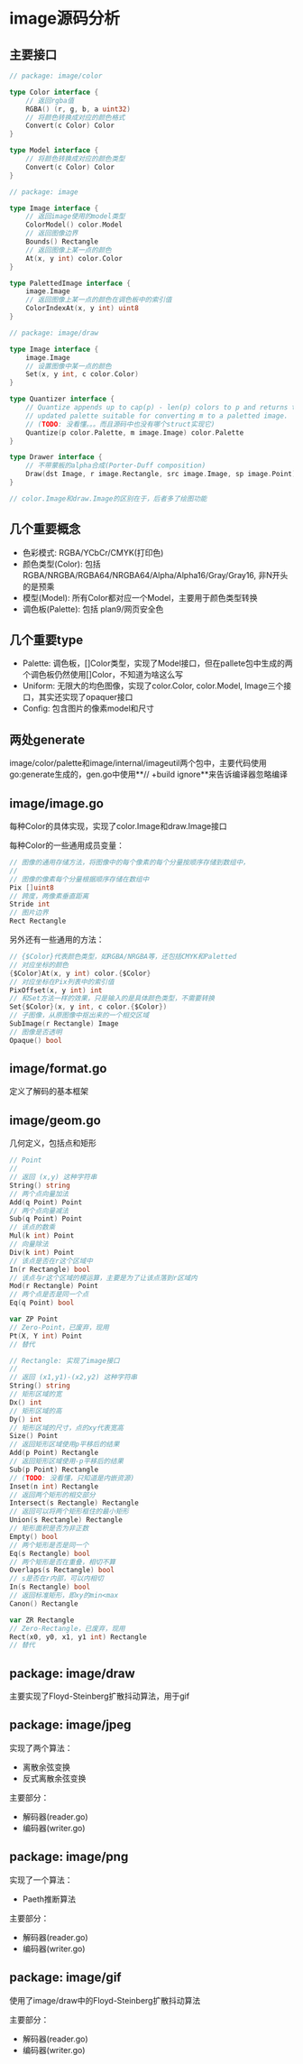 # image源码分析

## 主要接口
```go
// package: image/color

type Color interface {
    // 返回rgba值
    RGBA() (r, g, b, a uint32)
    // 将颜色转换成对应的颜色格式
    Convert(c Color) Color
}

type Model interface {
    // 将颜色转换成对应的颜色类型
	Convert(c Color) Color
}

// package: image

type Image interface {
    // 返回image使用的model类型
    ColorModel() color.Model
    // 返回图像边界
    Bounds() Rectangle
    // 返回图像上某一点的颜色
    At(x, y int) color.Color
}

type PalettedImage interface {
    image.Image
    // 返回图像上某一点的颜色在调色板中的索引值
    ColorIndexAt(x, y int) uint8
}

// package: image/draw

type Image interface {
	image.Image
    // 设置图像中某一点的颜色
	Set(x, y int, c color.Color)
}

type Quantizer interface {
	// Quantize appends up to cap(p) - len(p) colors to p and returns the
	// updated palette suitable for converting m to a paletted image.
    // (TODO: 没看懂。。。而且源码中也没有哪个struct实现它)
	Quantize(p color.Palette, m image.Image) color.Palette
}

type Drawer interface {
    // 不带蒙板的alpha合成(Porter-Duff composition)
	Draw(dst Image, r image.Rectangle, src image.Image, sp image.Point)
}

// color.Image和draw.Image的区别在于，后者多了绘图功能
```

## 几个重要概念
- 色彩模式: RGBA/YCbCr/CMYK(打印色)
- 颜色类型(Color): 包括 RGBA/NRGBA/RGBA64/NRGBA64/Alpha/Alpha16/Gray/Gray16, 非N开头的是预乘
- 模型(Model): 所有Color都对应一个Model，主要用于颜色类型转换
- 调色板(Palette): 包括 plan9/网页安全色

## 几个重要type
- Palette: 调色板，[]Color类型，实现了Model接口，但在pallete包中生成的两个调色板仍然使用[]Color，不知道为啥这么写
- Uniform: 无限大的均色图像，实现了color.Color, color.Model, Image三个接口，其实还实现了opaquer接口
- Config: 包含图片的像素model和尺寸

## 两处generate
image/color/palette和image/internal/imageutil两个包中，主要代码使用go:generate生成的，gen.go中使用**// +build ignore**来告诉编译器忽略编译

## image/image.go
每种Color的具体实现，实现了color.Image和draw.Image接口

每种Color的一些通用成员变量：
```go
// 图像的通用存储方法，将图像中的每个像素的每个分量按顺序存储到数组中，
//
// 图像的像素每个分量根据顺序存储在数组中
Pix []uint8
// 跨度，两像素垂直距离
Stride int
// 图片边界
Rect Rectangle
```
另外还有一些通用的方法：
```go
// {$Color}代表颜色类型，如RGBA/NRGBA等，还包括CMYK和Paletted
// 对应坐标的颜色
{$Color}At(x, y int) color.{$Color}
// 对应坐标在Pix列表中的索引值
PixOffset(x, y int) int
// 和Set方法一样的效果，只是输入的是具体颜色类型，不需要转换
Set{$Color}(x, y int, c color.{$Color})
// 子图像，从原图像中抠出来的一个相交区域
SubImage(r Rectangle) Image
// 图像是否透明
Opaque() bool
```

## image/format.go
定义了解码的基本框架

## image/geom.go
几何定义，包括点和矩形
```go
// Point
// 
// 返回 (x,y) 这种字符串
String() string
// 两个点向量加法
Add(q Point) Point
// 两个点向量减法
Sub(q Point) Point
// 该点的数乘
Mul(k int) Point
// 向量除法
Div(k int) Point
// 该点是否在r这个区域中
In(r Rectangle) bool
// 该点与r这个区域的模运算，主要是为了让该点落到r区域内
Mod(r Rectangle) Point
// 两个点是否是同一个点
Eq(q Point) bool

var ZP Point
// Zero-Point，已废弃，现用
Pt(X, Y int) Point
// 替代

// Rectangle: 实现了image接口
//
// 返回 (x1,y1)-(x2,y2) 这种字符串
String() string
// 矩形区域的宽
Dx() int
// 矩形区域的高
Dy() int
// 矩形区域的尺寸，点的xy代表宽高
Size() Point
// 返回矩形区域使用p平移后的结果
Add(p Point) Rectangle
// 返回矩形区域使用-p平移后的结果
Sub(p Point) Rectangle
// (TODO: 没看懂，只知道是内嵌资源)
Inset(n int) Rectangle
// 返回两个矩形的相交部分
Intersect(s Rectangle) Rectangle
// 返回可以将两个矩形框住的最小矩形
Union(s Rectangle) Rectangle
// 矩形面积是否为非正数
Empty() bool
// 两个矩形是否是同一个
Eq(s Rectangle) bool
// 两个矩形是否在重叠，相切不算
Overlaps(s Rectangle) bool
// s是否在r内部，可以内相切
In(s Rectangle) bool
// 返回标准矩形，即xy的min<max
Canon() Rectangle

var ZR Rectangle
// Zero-Rectangle，已废弃，现用
Rect(x0, y0, x1, y1 int) Rectangle
// 替代
```

## package: image/draw
主要实现了Floyd-Steinberg扩散抖动算法，用于gif

## package: image/jpeg
实现了两个算法：
- 离散余弦变换
- 反式离散余弦变换

主要部分：
- 解码器(reader.go)
- 编码器(writer.go)

## package: image/png
实现了一个算法：
- Paeth推断算法

主要部分：
- 解码器(reader.go)
- 编码器(writer.go)

## package: image/gif
使用了image/draw中的Floyd-Steinberg扩散抖动算法

主要部分：
- 解码器(reader.go)
- 编码器(writer.go)